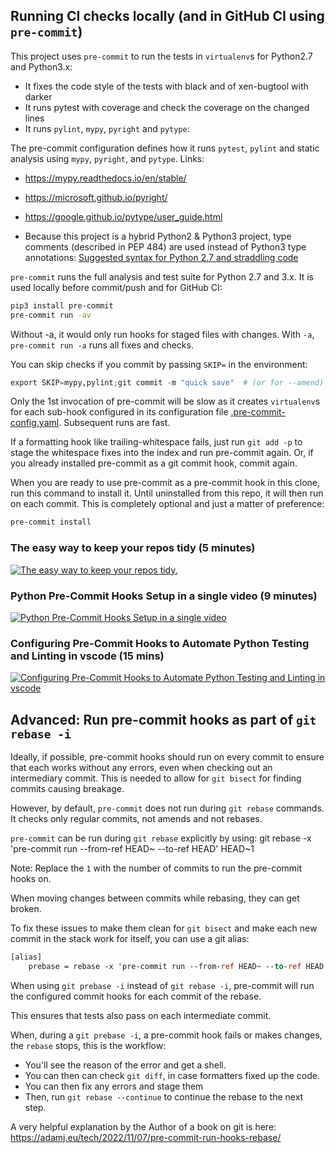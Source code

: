 ## Running CI checks locally (and in GitHub CI using `pre-commit`)

This project uses `pre-commit` to run the tests in `virtualenv`s for Python2.7
and Python3.x:
- It fixes the code style of the tests with black and of xen-bugtool with darker
- It runs pytest with coverage and check the coverage on the changed lines
- It runs `pylint`, `mypy`, `pyright` and `pytype`:

The pre-commit configuration defines how it runs
`pytest`, `pylint` and static analysis using `mypy`, `pyright`, and `pytype`.
Links:
- https://mypy.readthedocs.io/en/stable/
- https://microsoft.github.io/pyright/
- https://google.github.io/pytype/user_guide.html

- Because this project is a hybrid Python2 & Python3 project, type comments
  (described in PEP 484) are used instead of Python3 type annotations:
[Suggested syntax for Python 2.7 and straddling code](https://peps.python.org/pep-0484/#suggested-syntax-for-python-2-7-and-straddling-code)

`pre-commit` runs the full analysis and test suite for Python 2.7 and 3.x.
It is used locally before commit/push and for GitHub CI:

```bash
pip3 install pre-commit
pre-commit run -av
```
Without -a, it would only run hooks for staged files with changes.
With `-a`, `pre-commit run -a` runs all fixes and checks.

You can skip checks if you commit by passing `SKIP=` in the environment:
```py
export SKIP=mypy,pylint;git commit -m "quick save"  # (or for --amend)
```

Only the 1st invocation of pre-commit will be slow as it creates `virtualenv`s
for each sub-hook configured in its configuration file
[.pre-commit-config.yaml](.pre-commit-config.yaml). Subsequent runs are fast.

If a formatting hook like trailing-whitespace fails, just run `git add -p` to
stage the whitespace fixes into the index and run pre-commit again.
Or, if you already installed pre-commit as a git commit hook, commit again.

When you are ready to use pre-commit as a pre-commit hook in this clone,
run this command to install it. Until uninstalled from this repo, it will
then run on each commit. This is completely optional and just a matter of
preference:
```bash
pre-commit install
```

### The easy way to keep your repos tidy (5 minutes)
[![The easy way to keep your repos tidy.](https://img.youtube.com/vi/psjz6rwzMdk/0.jpg)](https://www.youtube.com/watch?v=psjz6rwzMdk)

### Python Pre-Commit Hooks Setup in a single video (9 minutes)
[![Python Pre-Commit Hooks Setup in a single video](https://img.youtube.com/vi/Wmw-VGSjSNg/0.jpg)](https://www.youtube.com/watch?v=Wmw-VGSjSNg)

### Configuring Pre-Commit Hooks to Automate Python Testing and Linting in vscode (15 mins)
[![Configuring Pre-Commit Hooks to Automate Python Testing and Linting in vscode](https://img.youtube.com/vi/moVieAAk_xo/0.jpg)](https://www.youtube.com/watch?moVieAAk_xo)

## Advanced: Run pre-commit hooks as part of `git rebase -i`

Ideally, if possible, pre-commit hooks should run on every commit to ensure that
each works without any errors, even when checking out an intermediary commit.
This is needed to allow for `git bisect` for finding commits causing breakage.

However, by default, `pre-commit` does not run during `git rebase` commands.
It checks only regular commits, not amends and not rebases.

`pre-commit` can be run during `git rebase` explicitly by using:
    git rebase -x 'pre-commit run --from-ref HEAD~ --to-ref HEAD' HEAD~1

Note: Replace the `1` with the number of commits to run the pre-commit hooks on.

When moving changes between commits while rebasing, they can get broken.

To fix these issues to make them clean for `git bisect` and make each
new commit in the stack work for itself, you can use a git alias:

```ml
[alias]
    prebase = rebase -x 'pre-commit run --from-ref HEAD~ --to-ref HEAD'
```
When using `git prebase -i` instead of `git rebase -i`, pre-commit will
run the configured commit hooks for each commit of the rebase.

This ensures that tests also pass on each intermediate commit.

When, during a `git prebase -i`, a pre-commit hook fails or makes changes,
the `rebase` stops, this is the workflow:
- You'll see the reason of the error and get a shell.
- You can then can check `git diff`, in case formatters fixed up the code.
- You can then fix any errors and stage them
- Then, run `git rebase --continue` to continue the rebase to the next step.

A very helpful explanation by the Author of a book on git is here:
https://adamj.eu/tech/2022/11/07/pre-commit-run-hooks-rebase/
